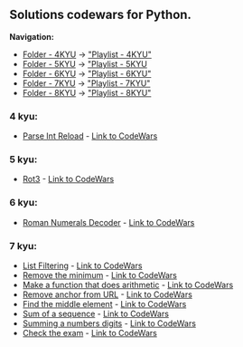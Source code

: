 ## Solutions codewars for Python.


**Navigation:** 
- [Folder - 4KYU](https://github.com/RuiFSP/CodeWars/tree/main/Python/4%20kyu) -> ["Playlist - 4KYU"](https://www.codewars.com/collections/pythonkyu4)
- [Folder - 5KYU](https://github.com/RuiFSP/CodeWars/tree/main/Python/5%20kyu) -> ["Playlist - 5KYU](https://www.codewars.com/collections/pythonkyu5)
- [Folder - 6KYU](https://github.com/RuiFSP/CodeWars/tree/main/Python/6%20kyu) -> ["Playlist - 6KYU"](https://www.codewars.com/collections/pythonkyu6)
- [Folder - 7KYU](https://github.com/RuiFSP/CodeWars/tree/main/Python/7%20kyu) -> ["Playlist - 7KYU"](https://www.codewars.com/collections/pythonkata7)
- [Folder - 8KYU](https://github.com/RuiFSP/CodeWars/tree/main/Python/8%20kyu) -> ["Playlist - 8KYU"](https://www.codewars.com/collections/pythonkyu8)



### 4 kyu:
- [Parse Int Reload](https://github.com/RuiFSP/CodeWars/blob/main/Python/4%20kyu/parse_int_reload.py) - [Link to CodeWars](https://www.codewars.com/kata/525c7c5ab6aecef16e0001a5)

### 5 kyu:
- [Rot3](https://github.com/RuiFSP/CodeWars/blob/main/Python/5%20kyu/rot3.py) - [Link to CodeWars](https://www.codewars.com/kata/530e15517bc88ac656000716)

### 6 kyu:
- [Roman Numerals Decoder](https://github.com/RuiFSP/CodeWars/blob/main/Python/6%20kyu/roman_numerals_decoder.py) - [Link to CodeWars](https://www.codewars.com/kata/51b6249c4612257ac0000005)

### 7 kyu:
- [List Filtering](https://github.com/RuiFSP/CodeWars/blob/main/Python/7%20kyu/list_filtering.py) - [Link to CodeWars](https://www.codewars.com/kata/53dbd5315a3c69eed20002dd)
- [Remove the minimum](https://github.com/RuiFSP/CodeWars/blob/main/Python/7%20kyu/remove_the_minimum.py) - [Link to CodeWars](https://www.codewars.com/kata/563cf89eb4747c5fb100001b)
- [Make a function that does arithmetic](https://github.com/RuiFSP/CodeWars/blob/main/Python/7%20kyu/function_does_arithmetic.py) - [Link to CodeWars](https://www.codewars.com/kata/583f158ea20cfcbeb400000a)
- [Remove anchor from URL](...) - [Link to CodeWars](https://www.codewars.com/kata/51f2b4448cadf20ed0000386)
- [Find the middle element](...) - [Link to CodeWars](https://www.codewars.com/kata/545a4c5a61aa4c6916000755)
- [Sum of a sequence](...) - [Link to CodeWars](https://www.codewars.com/kata/586f6741c66d18c22800010a)
- [Summing a numbers digits](...) - [Link to CodeWars](https://www.codewars.com/kata/52f3149496de55aded000410)
- [Check the exam](...) - [Link to CodeWars](https://www.codewars.com/kata/5a3dd29055519e23ec000074)